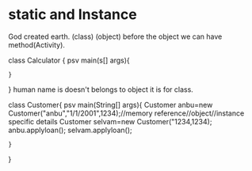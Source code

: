 # static and Instance

God created earth.
(class)     (object)
before the object we can have method(Activity).

class Calculator
{
    psv main(s[] args){

    }
}
human name is doesn't belongs to object it is for class.


class Customer{
    psv main(String[] args){
        Customer anbu=new Customer("anbu","1/1/2001",1234);//memory reference//object//instance specific details
        Customer selvam=new Customer("1234,1234);
        anbu.applyloan();
        selvam.applyloan();

    }
}


